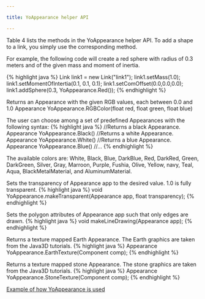 ```yaml
---

title: YoAppearance helper API

---
```


Table 4 lists the methods in the YoAppearance helper API. To add a shape to a link, you simply use the corresponding method. 

For example, the following code will create a red sphere with radius of 0.3 meters and of the given mass and moment of inertia.

{% highlight java %}
Link link1 = new Link("link1");
link1.setMass(1.0);
link1.setMomentOfIntertia(0.1, 0.1, 0.1);
link1.setComOffset(0.0,0.0,0.0);
link1.addSphere(0.3, YoAppearance.Red());
{% endhighlight %}


Returns an Appearance with the given RGB values, each between 0.0 and 1.0
Appearance YoAppearance.RGBColor(float red, float green, float blue)

The user can choose among a set of predefined Appearances with the following syntax: 
{% highlight java %}
//Returns a black Appearance.
Appearance YoAppearance.Black()
//Returns a white Appearance.
Appearance YoAppearance.White()
//Returns a blue Appearance.
Appearance YoAppearance.Blue()
//...
{% endhighlight %}

The available colors are: White, Black, Blue, DarkBlue, Red, DarkRed, Green, DarkGreen, Silver, Gray, Marroon, Purple, Fushia, Olive, Yellow, navy, Teal, Aqua, BlackMetalMaterial, and AluminumMaterial.      

Sets the transparency of Appearance app to the desired value. 1.0 is fully transparent.
{% highlight java %}
void YoAppearance.makeTransparent(Appearance app, float transparency);
{% endhighlight %}

Sets the polygon attributes of Appearance app such that only edges are drawn.
{% highlight java %}
void makeLineDrawing(Appearance app);
{% endhighlight %}

Returns a texture mapped Earth Appearance. The Earth graphics are taken from the Java3D tutorials.
{% highlight java %}
Appearance YoAppearance.EarthTexture(Component comp);
{% endhighlight %}

Returns a texture mapped stone Appearance. The stone graphics are taken from the Java3D tutorials.
{% highlight java %}
Appearance YoAppearance.StoneTexture(Component comp);
{% endhighlight %}

[Example of how YoAppearance is used]

[Example of how YoAppearance is used]: /documentation/20-scs/00-tutorials/05-creating-links/#Run%20the%20Simulation